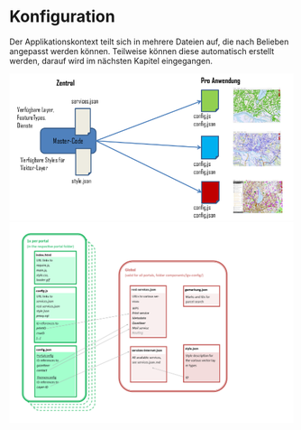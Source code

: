 # Konfiguration

Der Applikationskontext teilt sich in mehrere Dateien auf, die nach Belieben angepasst werden können. Teilweise können diese automatisch erstellt werden, darauf wird im nächsten Kapitel eingegangen.

<a href="../assets/code_architecture.png" target="_blank">
  <img width="auto" height="auto" src="../assets/code_architecture.png"/>
</a>

<a href="../assets/configOverview.png" target="_blank">
  <img width="auto" height="auto" src="../assets/configOverview.png"/>
</a>





